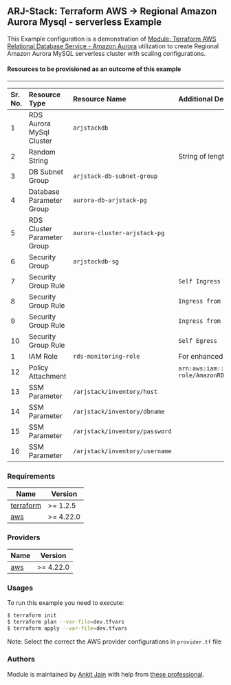 ## ARJ-Stack: Terraform AWS -> Regional Amazon Aurora Mysql - serverless Example

This Example configuration is a demonstration of [Module: Terraform AWS Relational Database Service - Amazon Aurora](https://github.com/ankit-jn/terraform-aws-rds-aurora) utilization to create Regional Amazon Aurora MySQL serverless cluster with scaling configurations.

#### Resources to be provisioned as an outcome of this example
---

| Sr. No. | Resource Type | Resource Name | Additional Details |
|:------|:------|:------|:------|
| 1 | RDS Aurora MySql Cluster | `arjstackdb` |  |
| 2 | Random String |  | String of length `16` for `master_password` |
| 3 | DB Subnet Group | `arjstack-db-subnet-group` |  |
| 4 | Database Parameter Group | `aurora-db-arjstack-pg` |  |
| 5 | RDS Cluster Parameter Group | `aurora-cluster-arjstack-pg` |  |
| 6 | Security Group | `arjstackdb-sg` |  |
| 7 | Security Group Rule |  | `Self Ingress` |
| 8 | Security Group Rule |  | `Ingress from Source SG-1xxxxxxx....` |
| 9 | Security Group Rule |  | `Ingress from Source SG-2xxxxxxx....` |
| 10 | Security Group Rule |  | `Self Egress` |
| 1 | IAM Role | `rds-monitoring-role` | For enhanced RDS monitoring |
| 12 | Policy Attachment |  | `arn:aws:iam::aws:policy/service-role/AmazonRDSEnhancedMonitoringRole` |
| 13 | SSM Parameter | `/arjstack/inventory/host` |  |
| 14 | SSM Parameter | `/arjstack/inventory/dbname` |  |
| 15 | SSM Parameter | `/arjstack/inventory/password` |  |
| 16 | SSM Parameter | `/arjstack/inventory/username` |  |

### Requirements

| Name | Version |
|------|---------|
| <a name="requirement_terraform"></a> [terraform](#requirement\_terraform) | >= 1.2.5 |
| <a name="requirement_aws"></a> [aws](#requirement\_aws) | >= 4.22.0 |

### Providers

| Name | Version |
|------|---------|
| <a name="provider_aws"></a> [aws](#provider\_aws) | >= 4.22.0 |

### Usages

To run this example you need to execute:

```bash
$ terraform init
$ terraform plan --var-file=dev.tfvars
$ terraform apply --var-file=dev.tfvars
```

Note: Select the correct the AWS provider configurations in `provider.tf` file

### Authors

Module is maintained by [Ankit Jain](https://github.com/ankit-jn) with help from [these professional](https://github.com/ankit-jn/terraform-aws-examples/graphs/contributors).
